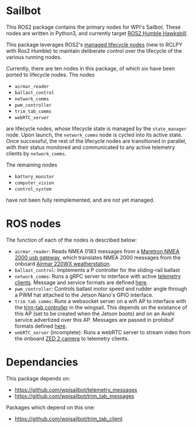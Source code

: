 # Sailbot

This ROS2 package contains the primary nodes for WPI's Sailbot. These nodes are written in Python3, and currently target [ROS2 Humble Hawksbill](https://docs.ros.org/en/humble/index.html).

This package leverages ROS2's [managed lifecycle nodes](https://design.ros2.org/articles/node_lifecycle.html) (new to RCLPY with Ros2 Humble) to maintain deliberate control over the lifecycle of the various running nodes.

Currently, there are ten nodes in this package, of which six have been ported to lifecycle nodes. The nodes

- `airmar_reader`
- `ballast_control`
- `network_comms`
- `pwm_controller`
- `trim_tab_comms`
- `webRTC_server`

are lifecycle nodes, whose lifecycle state is managed by the `state_manager` node. Upon launch, the `network_comms` node is cycled into its active state. Once successful, the rest of the lifecycle nodes are transitioned in parallel, with their status monitored and communicated to any active telemetry clients by `network_comms`.

The remaining nodes

- `battery_monitor`
- `computer_vision`
- `control_system`

have not been fully reimplemented, and are not yet managed.

# ROS nodes

The function of each of the nodes is described below:

- `airmar_reader`: Reads NMEA 0183 messages from a [Maretron NMEA 2000 usb gateway](https://www.maretron.com/products/usb100-nmea-2000-usb-gateway/), which translates NMEA 2000 messages from the onboard [Airmar 220WX weatherstation](https://www.airmar.com/Product/220WX).
- `ballast_control`: Implements a P controller for the sliding-rail ballast
- `network_comms`: Runs a gRPC server to interface with active [telemetry clients](https://github.com/wpisailbot/sailbot_telemetry_flutter). Message and service formats are defined [here](https://github.com/wpisailbot/telemetry_messages).
- `pwm_controller`: Controls ballast motor speed and rudder angle through a PWM hat attached to the Jetson Nano's GPIO interface.
- `trim_tab_comms`: Runs a websocket server on a wifi AP to interface with the [trim-tab controller](https://github.com/wpisailbot/trim_tab_client) in the wingsail. This depends on the existance of this AP (set to be created when the Jetson boots) and on an Avahi service advertized over this AP. Messages are passed in protobuf formats defined [here](https://github.com/wpisailbot/trim_tab_messages).
- `webRTC_server` (incomplete): Runs a webRTC server to stream video from the onboard [ZED 2 camera](https://store.stereolabs.com/products/zed-2) to telemetry clients.

# Dependancies

This package depends on: 

- https://github.com/wpisailbot/telemetry_messages
- https://github.com/wpisailbot/trim_tab_messages

Packages which depend on this one:

- https://github.com/wpisailbot/trim_tab_client